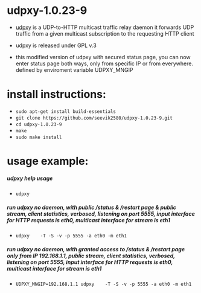 # udpxy-1.0.23-9
- [udpxy](https://github.com/pcherenkov/udpxy) is a UDP-to-HTTP multicast traffic relay daemon it forwards UDP traffic from a given multicast subscription to the requesting HTTP client
- udpxy is released under GPL v.3

- this modified version of udpxy with secured status page, you can now enter status page both ways, only from specific IP or from everywhere. defined by enviroment variable UDPXY_MNGIP

# install instructions:
- `sudo apt-get install build-essentials`
- `git clone https://github.com/seevik2580/udpxy-1.0.23-9.git`
- `cd udpxy-1.0.23-9`
- `make`
- `sudo make install`

# usage example:
##### udpxy help usage
- `udpxy`

##### run udpxy no daemon, with public /status & /restart page & public stream, client statistics, verbosed, listening on port 5555, input interface for HTTP requests is eth0, multicast interface for stream is eth1
- `udpxy	-T -S -v -p 5555 -a eth0 -m eth1`

##### run udpxy no daemon, with granted access to /status & /restart page only from IP 192.168.1.1, public stream, client statistics, verbosed, listening on port 5555, input interface for HTTP requests is eth0, multicast interface for stream is eth1
- `UDPXY_MNGIP=192.168.1.1 udpxy	-T -S -v -p 5555 -a eth0 -m eth1`

